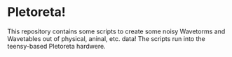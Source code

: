 # Pletoreta!
This repository contains some scripts to create some noisy Wavetorms and Wavetables out of physical, aninal, etc. data!
The scripts run into the teensy-based Pletoreta hardwere.

